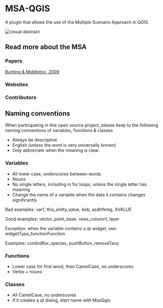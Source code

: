 # MSA-QGIS
A plugin that allows the use of the Multiple Scenario Approach in QGIS.

![visual abstract](https://raw.githubusercontent.com/ThyavdBerg/MSA-QGIS/main/Relevant%20Info/MSA%20figure.svg?token=GHSAT0AAAAAABQ6YVRENFDUBEM7COVYRMFKYPXZK2Q)

## Read more about the MSA
### Papers
[Bunting & Middleton, 2009](https://doi.org/10.1177/0959683609105304)

### Websites

### Contributors


## Naming conventions
When participating in this open source project, please keep to the following naming conventions of variables, functions & classes

- Always be descriptive
- English (unless the word is very universally known)
- Only abbreviate when the meaning is clear.

### Variables

- All lower case, underscores between words
- Nouns
- No single letters, including in for loops, unless the single letter has meaning
- Change the name of a variable when the data it contains changes significantly

Bad examples: var1, this_shitty_value, bob, asdhfkrkg, XVALUE

Good examples: vector_point_base, rows_column1, layer

Exception: when the variable contains a qt widget, use: widgetType_functionFunction

Examples: comboBox_species, pushButton_removeTaxa

### Functions

- Lower case for first word, then CamelCase, no underscores.
- Verbs + nouns

### Classes

- All CamelCase, no underscores
- If it creates a qt dialog, start name with MsaQgis
